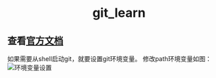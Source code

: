 # <center>git_learn</center>
## 查看[官方文档](https://git-scm.com/book/zh/v2)
如果需要从shell启动git，就要设置git环境变量。
修改path环境变量如图：![环境变量设置](https://github.com/wffnemo/note/tree/master/picture)